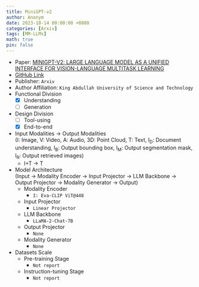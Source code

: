```yaml
---
title: MiniGPT-v2
author: Anonym
date: 2023-10-14 00:00:00 +0800
categories: [Arxiv]
tags: [MM-LLMs]
math: true
pin: false
---
```


- Paper: [MINIGPT-V2: LARGE LANGUAGE MODEL AS A UNIFIED INTERFACE FOR VISION-LANGUAGE MULTITASK LEARNING](https://arxiv.org/abs/2310.09478)
- [GitHub Link](https://minigpt-v2.github.io/)
- Publisher: `Arxiv`
- Author Affiliation: `King Abdullah University of Science and Technology`
- Functional Division
  + [x] Understanding
  + [ ] Generation
- Design Division
  + [ ] Tool-using
  + [x] End-to-end
- Input Modalities $\rightarrow$ Output Modalities <br />(I: Image, V: Video, A: Audio, 3D: Point Cloud, T: Text, I<sub>D</sub>: Document understanding, I<sub>B</sub>: Output bounding box, I<sub>M</sub>: Output segmentation mask, I<sub>R</sub>: Output retrieved images)
  + I+T $\rightarrow$ T
- Model Architecture <br />(Input $\rightarrow$ Modality Encoder $\rightarrow$ Input Projector $\rightarrow$ LLM Backbone $\rightarrow$ Output Projector $\rightarrow$ Modality Generator $\rightarrow$ Output)
  + Modality Encoder
    * `I: Eva-CLIP ViT@448`
  + Input Projector
    * `Linear Projector`
  + LLM Backbone
    * `LLaMA-2-Chat-7B`
  + Output Projector
    * `None`
  + Modality Generator
    * `None`
- Datasets Scale
  + Pre-training Stage
    * `Not report`
  + Instruction-tuning Stage
    * `Not report`
